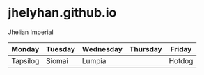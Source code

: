 # jhelyhan.github.io
Jhelian Imperial 

 | Monday| Tuesday|Wednesday| Thursday  | Friday  |
 | ----- | ------ | ------- | --------- | ------- |
 | Tapsilog |Siomai | Lumpia|           | Hotdog | 
